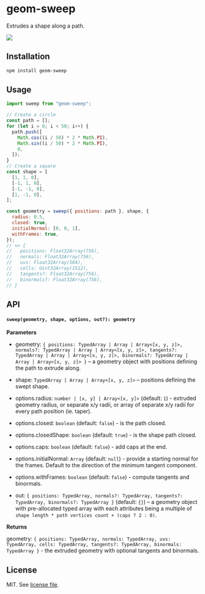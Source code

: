 # geom-sweep

Extrudes a shape along a path.

![](screenshot.png)

## Installation

```bash
npm install geom-sweep
```

## Usage

```js
import sweep from "geom-sweep";

// Create a circle
const path = [];
for (let i = 0; i < 50; i++) {
  path.push([
    Math.cos((i / 50) * 2 * Math.PI),
    Math.sin((i / 50) * 2 * Math.PI),
    0,
  ]);
}
// Create a square
const shape = [
  [1, 1, 0],
  [-1, 1, 0],
  [-1, -1, 0],
  [1, -1, 0],
];

const geometry = sweep({ positions: path }, shape, {
  radius: 0.5,
  closed: true,
  initialNormal: [0, 0, 1],
  withFrames: true,
});
// => {
//   positions: Float32Array(756),
//   normals: Float32Array(756),
//   uvs: Float32Array(504),
//   cells: Uint32Array(1512),
//   tangents?: Float32Array(756),
//   binormals?: Float32Array(756),
// }
```

## API

#### `sweep(geometry, shape, options, out?): geometry`

**Parameters**

- geometry: `{ positions: TypedArray | Array | Array<[x, y, z]>, normals?: TypedArray | Array | Array<[x, y, z]>, tangents?: TypedArray | Array | Array<[x, y, z]>, binormals?: TypedArray | Array | Array<[x, y, z]> }` – a geometry object with positions defining the path to extrude along.

- shape: `TypedArray | Array | Array<[x, y, z]>` – positions defining the swept shape.

- options.radius: `number | [x, y] | Array<[x, y]>` (default: `1`) - extruded geometry radius, or separate x/y radii, or array of separate x/y radii for every path position (ie. taper).
- options.closed: `boolean` (default: `false`) - is the path closed.
- options.closedShape: `boolean` (default: `true`) - is the shape path closed.
- options.caps: `boolean` (default: `false`) - add caps at the end.
- options.initialNormal: `Array` (default: `null`) - provide a starting normal for the frames. Default to the direction of the minimum tangent component.
- options.withFrames: `boolean` (default: `false`) - compute tangents and binormals.

- out: `{ positions: TypedArray, normals?: TypedArray, tangents?: TypedArray, binormals?: TypedArray }` (default: `{}`) – a geometry object with pre-allocated typed array with each attributes being a multiple of `shape length * path vertices count + (caps ? 2 : 0)`.

**Returns**

geometry: `{ positions: TypedArray, normals: TypedArray, uvs: TypedArray, cells: TypedArray, tangents?: TypedArray, binormals: TypedArray }` - the extruded geometry with optional tangents and binormals.

## License

MIT. See [license file](https://github.com/vorg/geom-sweep/blob/master/LICENSE.md).
